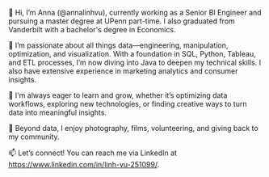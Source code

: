 👋 Hi, I’m Anna (@annalinhvu), currently working as a Senior BI Engineer and pursuing a master degree at UPenn part-time. I also graduated from Vanderbilt with a bachelor's degree in Economics.

👀 I’m passionate about all things data—engineering, manipulation, optimization, and visualization. With a foundation in SQL, Python, Tableau, and ETL processes, I’m now diving into Java to deepen my technical skills. I also have extensive experience in marketing analytics and consumer insights.

🌱 I'm always eager to learn and grow, whether it’s optimizing data workflows, exploring new technologies, or finding creative ways to turn data into meaningful insights.

💞️ Beyond data, I enjoy photography, films, volunteering, and giving back to my community.

📫 Let’s connect! You can reach me via LinkedIn at https://www.linkedin.com/in/linh-vu-251099/.

<!---
annalinhvu/annalinhvu is a ✨ special ✨ repository because its `README.md` (this file) appears on your GitHub profile.
You can click the Preview link to take a look at your changes.
--->
